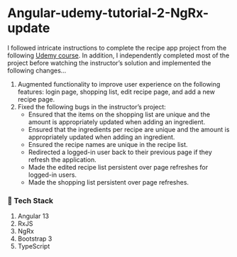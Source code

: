 # Angular-udemy-tutorial-2-NgRx-update

I followed intricate instructions to complete the recipe app project from the following [Udemy course](https://www.udemy.com/course/the-complete-guide-to-angular-2/). In addition, I independently completed most of the project before watching the instructor’s solution and implemented the following changes...

1. Augmented functionality to improve user experience on the following features: login page, shopping list, edit recipe page, and add a new recipe page.
2. Fixed the following bugs in the instructor’s project:
    * Ensured that the items on the shopping list are unique and the amount is appropriately updated when adding an ingredient.
    * Ensured that the ingredients per recipe are unique and the amount is appropriately updated when adding an ingredient.
    * Ensured the recipe names are unique in the recipe list.
    * Redirected a logged-in user back to their previous page if they refresh the application.
    * Made the edited recipe list persistent over page refreshes for logged-in users.
    * Made the shopping list persistent over page refreshes.

### 🧰 Tech Stack 
1. Angular 13
2. RxJS
3. NgRx
4. Bootstrap 3
5. TypeScript
